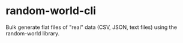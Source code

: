# random-world-cli
Bulk generate flat files of "real" data (CSV, JSON, text files) using the random-world library.
 
